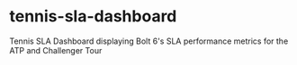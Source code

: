 # tennis-sla-dashboard
Tennis SLA Dashboard displaying Bolt 6's SLA performance metrics for the ATP and Challenger Tour
